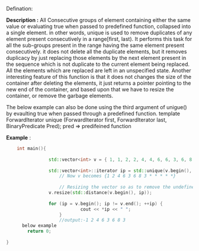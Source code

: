 Defination:

**Description :** All Consecutive groups of element containing either the same value or evaluating true when passed to predefined function, collapsed into a single element.
in other words, unique is used to remove duplicates of any element present consecutively in a range[first, last).
It performs this task for all the sub-groups present in the range having the same element present consecutively.
it does not delete all the duplicate elements, but it removes duplicacy by just replacing those elements by the next element present in the sequence which is not duplicate to the current element being replaced. All the elements which are replaced are left in an unspecified state.
Another interesting feature of this function is that it does not changes the size of the container after deleting the elements, it just returns a pointer pointing to the new end of the container, and based upon that we have to resize the container, or remove the garbage elements.

The below example can also be done using the third argument of unigue() by evaulting true when passed through a predefined function.
    template 
            ForwardIterator unique (ForwardIterator first, ForwardIterator last, BinaryPredicate Pred);
   pred => predifeined function


**Example** :

```cpp
    int main(){
        
                std::vector<int> v = { 1, 1, 2, 2, 4, 4, 6, 6, 3, 6, 8, 8,3 };
                
                std::vector<int>::iterator ip = std::unique(v.begin(), v.end());
                    // Now v becomes {1 2 4 6 3 6 8 3 * * * * *}
                    
                    // Resizing the vector so as to remove the undefined terms
                v.resize(std::distance(v.begin(), ip)); 
                    
                for (ip = v.begin(); ip != v.end(); ++ip) { 
                            cout << *ip << " "; 
                    } 
                    //output:-1 2 4 6 3 6 8 3
      below example         
        return 0;
        
}
